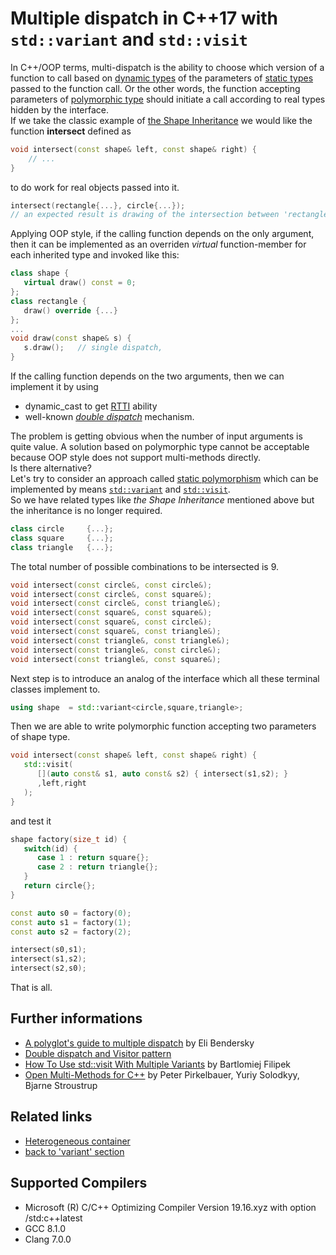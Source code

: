 # Multiple dispatch in C++17 with `std::variant` and `std::visit`
In C++/OOP terms, multi-dispatch is the ability to choose which version of a function to call based on [dynamic types](https://en.cppreference.com/w/cpp/language/type#Dynamic_type) of the parameters of [static types](https://en.cppreference.com/w/cpp/language/type#Static_type) passed to the function call. 
Or the other words, the function accepting parameters of [polymorphic type](https://en.cppreference.com/w/cpp/language/object#Polymorphic_objects) should initiate a call according to real types hidden by the interface.  
If we take the classic example of [the Shape Inheritance](http://python.cs.southern.edu/csharpbook/html/ch12s08.html) we would like the function __intersect__ defined as 
```cpp
void intersect(const shape& left, const shape& right) {
    // ...
}
```
to do work for real objects passed into it.  
```cpp
intersect(rectangle{...}, circle{...});
// an expected result is drawing of the intersection between 'rectangle' object and 'circle' object.
```
Applying OOP style, if the calling function depends on the only argument, then it can be implemented as an overriden _virtual_ function-member for each inherited type and invoked like this:
```cpp
class shape {
   virtual draw() const = 0; 
};
class rectangle {
   draw() override {...} 
};
...
void draw(const shape& s) {
   s.draw();   // single dispatch, 
}
```
If the calling function depends on the two arguments, then we can implement it by using 
* dynamic_cast to get [RTTI](https://en.cppreference.com/w/cpp/types/type_info) ability
* well-known [_double dispatch_](https://gieseanw.wordpress.com/2018/12/29/stop-reimplementing-the-virtual-table-and-start-using-double-dispatch/) mechanism.
   
The problem is getting obvious when the number of input arguments is quite value. A solution based on polymorphic type cannot be acceptable because OOP style does not support multi-methods directly.  
Is there alternative?  
Let's try to consider an approach called [static polymorphism](https://beginnersbook.com/2013/04/runtime-compile-time-polymorphism/) which can be implemented by means [`std::variant`](https://en.cppreference.com/w/cpp/utility/variant) and [`std::visit`](https://en.cppreference.com/w/cpp/utility/variant/visit).  
So we have related types like _the Shape Inheritance_ mentioned above but the inheritance is no longer required. 
```cpp
class circle     {...};
class square     {...};
class triangle   {...};
```
The total number of possible combinations to be intersected is 9.
```cpp
void intersect(const circle&, const circle&);
void intersect(const circle&, const square&);
void intersect(const circle&, const triangle&);
void intersect(const square&, const square&);
void intersect(const square&, const circle&);
void intersect(const square&, const triangle&);
void intersect(const triangle&, const triangle&);
void intersect(const triangle&, const circle&);
void intersect(const triangle&, const square&);
```
Next step is to introduce an analog of the interface which all these terminal classes implement to.
```cpp
using shape  = std::variant<circle,square,triangle>;
```
Then we are able to write polymorphic function accepting two parameters of shape type.
```cpp
void intersect(const shape& left, const shape& right) {
   std::visit(
      [](auto const& s1, auto const& s2) { intersect(s1,s2); }
      ,left,right
   );
}
```
and test it
```cpp
shape factory(size_t id) {
   switch(id) {
      case 1 : return square{};
      case 2 : return triangle{};
   }
   return circle{};
}

const auto s0 = factory(0);
const auto s1 = factory(1);
const auto s2 = factory(2);

intersect(s0,s1);
intersect(s1,s2);
intersect(s2,s0);
```
That is all.   

## Further informations
* [A polyglot's guide to multiple dispatch](https://eli.thegreenplace.net/2016/a-polyglots-guide-to-multiple-dispatch/) by Eli Bendersky
* [Double dispatch and Visitor pattern](https://gieseanw.wordpress.com/2018/12/29/stop-reimplementing-the-virtual-table-and-start-using-double-dispatch/)
* [How To Use std::visit With Multiple Variants](https://www.bfilipek.com/2018/09/visit-variants.html) by Bartlomiej Filipek 
* [Open Multi-Methods for C++](http://www.stroustrup.com/multimethods.pdf) by Peter Pirkelbauer, Yuriy Solodkyy, Bjarne Stroustrup

## Related links
* [Heterogeneous container](../heterogeneous_container) 
* [back to 'variant' section](../)

## Supported Compilers
* Microsoft (R) C/C++ Optimizing Compiler Version 19.16.xyz with option /std:c++latest
* GCC 8.1.0
* Clang 7.0.0


